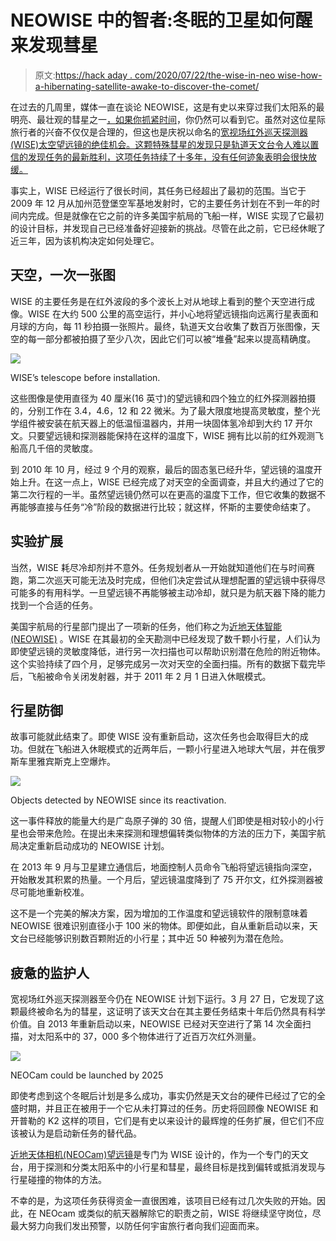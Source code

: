 # NEOWISE 中的智者:冬眠的卫星如何醒来发现彗星

> 原文:[https://hack aday . com/2020/07/22/the-wise-in-neo wise-how-a-hibernating-satellite-awake-to-discover-the-comet/](https://hackaday.com/2020/07/22/the-wise-in-neowise-how-a-hibernating-satellite-awoke-to-discover-the-comet/)

在过去的几周里，媒体一直在谈论 NEOWISE，这是有史以来穿过我们太阳系的最明亮、最壮观的彗星之一[，如果你抓紧时间](https://hackaday.com/2020/07/14/dont-wait-you-need-to-see-comet-neowise-right-now/)，你仍然可以看到它。虽然对这位星际旅行者的兴奋不仅仅是合理的，但这也是庆祝以命名的[宽视场红外巡天探测器(WISE)太空望远镜的绝佳机会。这颗特殊彗星的发现只是轨道天文台令人难以置信的发现任务的最新胜利，这项任务持续了十多年，没有任何迹象表明会很快放缓。](https://www.nasa.gov/mission_pages/WISE/main/index.html)

事实上，WISE 已经运行了很长时间，其任务已经超出了最初的范围。当它于 2009 年 12 月从加州范登堡空军基地发射时，它的主要任务计划在不到一年的时间内完成。但是就像在它之前的许多美国宇航局的飞船一样，WISE 实现了它最初的设计目标，并发现自己已经准备好迎接新的挑战。尽管在此之前，它已经休眠了近三年，因为该机构决定如何处理它。

## 天空，一次一张图

WISE 的主要任务是在红外波段的多个波长上对从地球上看到的整个天空进行成像。WISE 在大约 500 公里的高空运行，并小心地将望远镜指向远离行星表面和月球的方向，每 11 秒拍摄一张照片。最终，轨道天文台收集了数百万张图像，天空的每一部分都被拍摄了至少八次，因此它们可以被“堆叠”起来以提高精确度。

[![](../Images/c6d96c97c13bc82afacc96195d244d4f.png)](https://hackaday.com/wp-content/uploads/2020/07/wise_telescope.jpg)

WISE’s telescope before installation.

这些图像是使用直径为 40 厘米(16 英寸)的望远镜和四个独立的红外探测器拍摄的，分别工作在 3.4，4.6，12 和 22 微米。为了最大限度地提高灵敏度，整个光学组件被安装在航天器上的低温恒温器内，并用一块固体氢冷却到大约 17 开尔文。只要望远镜和探测器能保持在这样的温度下，WISE 拥有比以前的红外观测飞船高几千倍的灵敏度。

到 2010 年 10 月，经过 9 个月的观察，最后的固态氢已经升华，望远镜的温度开始上升。在这一点上，WISE 已经完成了对天空的全面调查，并且大约通过了它的第二次行程的一半。虽然望远镜仍然可以在更高的温度下工作，但它收集的数据不再能够直接与任务“冷”阶段的数据进行比较；就这样，怀斯的主要使命结束了。

## 实验扩展

当然，WISE 耗尽冷却剂并不意外。任务规划者从一开始就知道他们在与时间赛跑，第二次巡天可能无法及时完成，但他们决定尝试从理想配置的望远镜中获得尽可能多的有用科学。一旦望远镜不再能够被主动冷却，就只是为航天器下降的能力找到一个合适的任务。

美国宇航局的行星部门提出了一项新的任务，他们称之为[近地天体智能(NEOWISE)](https://neowise.ipac.caltech.edu/) 。WISE 在其最初的全天勘测中已经发现了数千颗小行星，人们认为即使望远镜的灵敏度降低，进行另一次扫描也可以帮助识别潜在危险的附近物体。这个实验持续了四个月，足够完成另一次对天空的全面扫描。所有的数据下载完毕后，飞船被命令关闭发射器，并于 2011 年 2 月 1 日进入休眠模式。

## 行星防御

故事可能就此结束了。即使 WISE 没有重新启动，这次任务也会取得巨大的成功。但就在飞船进入休眠模式的近两年后，一颗小行星进入地球大气层，并在俄罗斯车里雅宾斯克上空爆炸。

[![](../Images/505f8352a57650cb752a33d435e818b9.png)](https://hackaday.com/wp-content/uploads/2020/07/wise_objects.png)

Objects detected by NEOWISE since its reactivation.

这一事件释放的能量大约是广岛原子弹的 30 倍，提醒人们即使是相对较小的小行星也会带来危险。在提出未来探测和理想偏转类似物体的方法的压力下，美国宇航局决定重新启动成功的 NEOWISE 计划。

在 2013 年 9 月与卫星建立通信后，地面控制人员命令飞船将望远镜指向深空，开始散发其积累的热量。一个月后，望远镜温度降到了 75 开尔文，红外探测器被尽可能地重新校准。

这不是一个完美的解决方案，因为增加的工作温度和望远镜软件的限制意味着 NEOWISE 很难识别直径小于 100 米的物体。即便如此，自从重新启动以来，天文台已经能够识别数百颗附近的小行星；其中近 50 种被列为潜在危险。

## 疲惫的监护人

宽视场红外巡天探测器至今仍在 NEOWISE 计划下运行。3 月 27 日，它发现了这颗最终被命名为的彗星，这证明了该天文台在其主要任务结束十年后仍然具有科学价值。自 2013 年重新启动以来，NEOWISE 已经对天空进行了第 14 次全面扫描，对太阳系中的 37，000 多个物体进行了近百万次红外测量。

[![](../Images/f688f900ea06296b4555765d309b8abd.png)](https://hackaday.com/wp-content/uploads/2020/07/wise_neocam.jpg)

NEOCam could be launched by 2025

即使考虑到这个冬眠后计划是多么成功，事实仍然是天文台的硬件已经过了它的全盛时期，并且正在被用于一个它从未打算过的任务。历史将回顾像 NEOWISE 和开普勒的 K2 这样的项目，它们是有史以来设计的最辉煌的任务扩展，但它们不应该被认为是启动新任务的替代品。

[近地天体相机(NEOCam)望远镜](https://neocam.ipac.caltech.edu/)是专门为 WISE 设计的，作为一个专门的天文台，用于探测和分类太阳系中的小行星和彗星，最终目标是找到偏转或抵消发现与行星碰撞的物体的方法。

不幸的是，为这项任务获得资金一直很困难，该项目已经有过几次失败的开始。因此，在 NEOcam 或类似的航天器解除它的职责之前，WISE 将继续坚守岗位，尽最大努力向我们发出预警，以防任何宇宙旅行者向我们迎面而来。